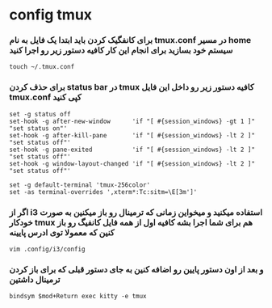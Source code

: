 # config tmux

### برای کانفگیک کردن باید ابتدا یک فایل به نام tmux.conf در مسیر home سیستم خود بسازید برای انجام این کار کافیه دستور زیر رو اجرا کنید

```
touch ~/.tmux.conf
```

### برای حذف کردن status bar در tmux کافیه دستور زیر رو داخل این فایل  tmux.conf کپی کنید

```
set -g status off
set-hook -g after-new-window      'if "[ #{session_windows} -gt 1 ]" "set status on"'
set-hook -g after-kill-pane       'if "[ #{session_windows} -lt 2 ]" "set status off"'
set-hook -g pane-exited           'if "[ #{session_windows} -lt 2 ]" "set status off"'
set-hook -g window-layout-changed 'if "[ #{session_windows} -lt 2 ]" "set status off"'

set -g default-terminal 'tmux-256color'
set -as terminal-overrides ',xterm*:Tc:sitm=\E[3m']'
```

### اگر از i3 استفاده میکنید و میخواین زمانی که ترمینال رو باز میکنین به صورت خودکار tmux هم برای شما اجرا بشه کافیه اول از همه فایل کانفیگ رو باز کنین که معمولا توی ادرس پایینه

```
vim .config/i3/config
```

### و بعد از اون دستور پایین رو اضافه کنین به جای دستور قبلی که برای باز کردن ترمینال داشتین 

```
bindsym $mod+Return exec kitty -e tmux
```
